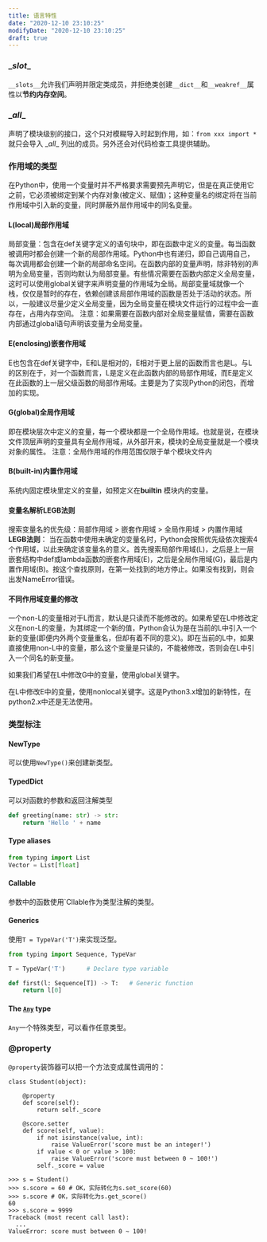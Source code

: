 ```yaml
---
title: 语言特性
date: "2020-12-10 23:10:25"
modifyDate: "2020-12-10 23:10:25"
draft: true
---
```

### \__slot__

`__slots__`允许我们声明并限定类成员，并拒绝类创建`__dict__`和`__weakref__`属性以**节约内存空间**。

### \__all__

声明了模块级别的接口，这个只对模糊导入时起到作用，如：`from xxx import *`就只会导入 \__all__ 列出的成员。另外还会对代码检查工具提供辅助。



### 作用域的类型

在Python中，使用一个变量时并不严格要求需要预先声明它，但是在真正使用它之前，它必须被绑定到某个内存对象(被定义、赋值)；这种变量名的绑定将在当前作用域中引入新的变量，同时屏蔽外层作用域中的同名变量。

#### L(local)局部作用域

局部变量：包含在def关键字定义的语句块中，即在函数中定义的变量。每当函数被调用时都会创建一个新的局部作用域。Python中也有递归，即自己调用自己，每次调用都会创建一个新的局部命名空间。在函数内部的变量声明，除非特别的声明为全局变量，否则均默认为局部变量。有些情况需要在函数内部定义全局变量，这时可以使用global关键字来声明变量的作用域为全局。局部变量域就像一个 栈，仅仅是暂时的存在，依赖创建该局部作用域的函数是否处于活动的状态。所以，一般建议尽量少定义全局变量，因为全局变量在模块文件运行的过程中会一直存在，占用内存空间。
 注意：如果需要在函数内部对全局变量赋值，需要在函数内部通过global语句声明该变量为全局变量。

#### E(enclosing)嵌套作用域

E也包含在def关键字中，E和L是相对的，E相对于更上层的函数而言也是L。与L的区别在于，对一个函数而言，L是定义在此函数内部的局部作用域，而E是定义在此函数的上一层父级函数的局部作用域。主要是为了实现Python的闭包，而增加的实现。

#### G(global)全局作用域

即在模块层次中定义的变量，每一个模块都是一个全局作用域。也就是说，在模块文件顶层声明的变量具有全局作用域，从外部开来，模块的全局变量就是一个模块对象的属性。
 注意：全局作用域的作用范围仅限于单个模块文件内

#### B(built-in)内置作用域

系统内固定模块里定义的变量，如预定义在**builtin** 模块内的变量。

#### 变量名解析LEGB法则

搜索变量名的优先级：局部作用域 > 嵌套作用域 > 全局作用域 > 内置作用域
 **LEGB法则**： 当在函数中使用未确定的变量名时，Python会按照优先级依次搜索4个作用域，以此来确定该变量名的意义。首先搜索局部作用域(L)，之后是上一层嵌套结构中def或lambda函数的嵌套作用域(E)，之后是全局作用域(G)，最后是内置作用域(B)。按这个查找原则，在第一处找到的地方停止。如果没有找到，则会出发NameError错误。

#### 不同作用域变量的修改

一个non-L的变量相对于L而言，默认是只读而不能修改的。如果希望在L中修改定义在non-L的变量，为其绑定一个新的值，Python会认为是在当前的L中引入一个新的变量(即便内外两个变量重名，但却有着不同的意义)。即在当前的L中，如果直接使用non-L中的变量，那么这个变量是只读的，不能被修改，否则会在L中引入一个同名的新变量。

如果我们希望在L中修改G中的变量，使用global关键字。

在L中修改E中的变量，使用nonlocal关键字。这是Python3.x增加的新特性，在python2.x中还是无法使用。

### 类型标注

#### NewType

可以使用`NewType()`来创建新类型。

#### TypedDict 

可以对函数的参数和返回注解类型

```python
def greeting(name: str) -> str:
    return 'Hello ' + name
```

#### Type aliases

```python
from typing import List
Vector = List[float]
```

#### Callable

参数中的函数使用`Cllable作为类型注解的类型。

#### Generics

使用`T = TypeVar('T')`来实现泛型。

```python
from typing import Sequence, TypeVar

T = TypeVar('T')      # Declare type variable

def first(l: Sequence[T]) -> T:   # Generic function
    return l[0]
```

#### The [`Any`](https://docs.python.org/3/library/typing.html#typing.Any) type

`Any`一个特殊类型，可以看作任意类型。

### @property

`@property`装饰器可以把一个方法变成属性调用的：

```···
class Student(object):

    @property
    def score(self):
        return self._score

    @score.setter
    def score(self, value):
        if not isinstance(value, int):
            raise ValueError('score must be an integer!')
        if value < 0 or value > 100:
            raise ValueError('score must between 0 ~ 100!')
        self._score = value
```

```
>>> s = Student()
>>> s.score = 60 # OK，实际转化为s.set_score(60)
>>> s.score # OK，实际转化为s.get_score()
60
>>> s.score = 9999
Traceback (most recent call last):
  ...
ValueError: score must between 0 ~ 100!
```
